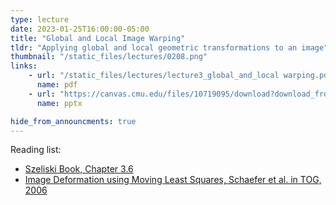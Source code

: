```yaml
---
type: lecture
date: 2023-01-25T16:00:00-05:00
title: "Global and Local Image Warping"
tldr: "Applying global and local geometric transformations to an image"
thumbnail: "/static_files/lectures/0208.png"
links:
    - url: "/static_files/lectures/lecture3_global_and_local warping.pdf"
      name: pdf
    - url: "https://canvas.cmu.edu/files/10719095/download?download_frd=1"
      name: pptx

hide_from_announcments: true
---
```


Reading list:
- [Szeliski Book, Chapter 3.6](https://szeliski.org/Book/)
- [Image Deformation using Moving Least Squares, Schaefer et al. in TOG, 2006](https://dl.acm.org/doi/10.1145/1141911.1141920)
